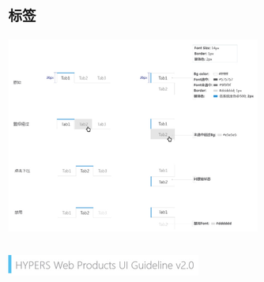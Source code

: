 # 标签

![Alt text](../image/UI-Standar-LUXURY-13-1.jpg)
<br>
<br>
---
![mark logo](../image/UI-Standar-V.jpg)

